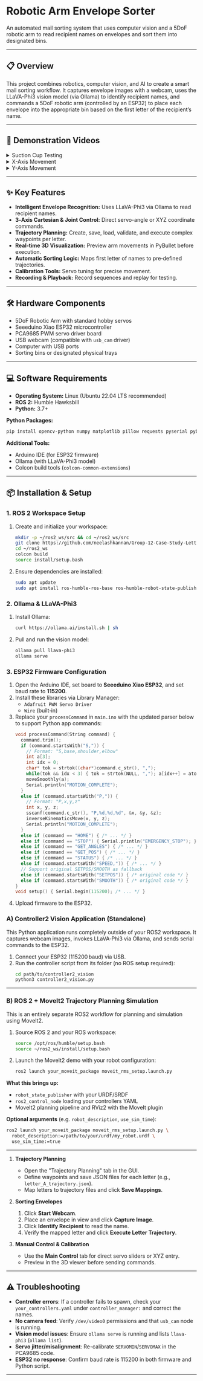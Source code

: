 # Robotic Arm Envelope Sorter

An automated mail sorting system that uses computer vision and a 5DoF robotic arm to read recipient names on envelopes and sort them into designated bins.

---

## 📋 Overview

This project combines robotics, computer vision, and AI to create a smart mail sorting workflow. It captures envelope images with a webcam, uses the LLaVA-Phi3 vision model (via Ollama) to identify recipient names, and commands a 5DoF robotic arm (controlled by an ESP32) to place each envelope into the appropriate bin based on the first letter of the recipient’s name.



---

## 🎥 Demonstration Videos

<details>
<summary>Suction Cup Testing</summary>

<video controls width="640">
  <source src="https://github.com/user-attachments/assets/05a551aa-4884-43fc-aa99-f2e50f5f7da3" type="video/mp4">
  Your browser does not support the video tag.
</video>
</details>

<details>
<summary>X-Axis Movement</summary>

<video controls width="640">
  <source src="https://github.com/user-attachments/assets/5b568a0d-0226-43cb-b4ae-68792e50b0da" type="video/mp4">
  Your browser does not support the video tag.
</video>
</details>

<details>
<summary>Y-Axis Movement</summary>

<video controls width="640">
  <source src="https://github.com/user-attachments/assets/f95fb020-1413-4b37-a1fa-a3b5fbf7d828" type="video/mp4">
  Your browser does not support the video tag.
</video>
</details>

---

## ✨ Key Features

- **Intelligent Envelope Recognition:** Uses LLaVA-Phi3 via Ollama to read recipient names.
- **3‑Axis Cartesian & Joint Control:** Direct servo-angle or XYZ coordinate commands.
- **Trajectory Planning:** Create, save, load, validate, and execute complex waypoints per letter.
- **Real‑time 3D Visualization:** Preview arm movements in PyBullet before execution.
- **Automatic Sorting Logic:** Maps first letter of names to pre‑defined trajectories.
- **Calibration Tools:** Servo tuning for precise movement.
- **Recording & Playback:** Record sequences and replay for testing.

---

## 🛠️ Hardware Components

- 5DoF Robotic Arm with standard hobby servos
- Seeeduino Xiao ESP32 microcontroller
- PCA9685 PWM servo driver board
- USB webcam (compatible with `usb_cam` driver)
- Computer with USB ports
- Sorting bins or designated physical trays

---

## 💻 Software Requirements

- **Operating System:** Linux (Ubuntu 22.04 LTS recommended)
- **ROS 2:** Humble Hawksbill
- **Python:** 3.7+

**Python Packages:**

```bash
pip install opencv-python numpy matplotlib pillow requests pyserial pybullet
```

**Additional Tools:**

- Arduino IDE (for ESP32 firmware)
- Ollama (with LLaVA-Phi3 model)
- Colcon build tools (`colcon-common-extensions`)

---

## 📦 Installation & Setup

### 1. ROS 2 Workspace Setup

1. Create and initialize your workspace:

   ```bash
   mkdir -p ~/ros2_ws/src && cd ~/ros2_ws/src
   git clone https://github.com/neelashkannan/Group-12-Case-Study-Letter-Sorting.git  # clone this package here
   cd ~/ros2_ws
   colcon build
   source install/setup.bash
   ```

2. Ensure dependencies are installed:

   ```bash
   sudo apt update
   sudo apt install ros-humble-ros-base ros-humble-robot-state-publisher ros-humble-ros2-control ros-humble-ros2-controllers ros-humble-usb-cam
   ```

### 2. Ollama & LLaVA-Phi3

1. Install Ollama:
   ```bash
   curl https://ollama.ai/install.sh | sh
   ```
2. Pull and run the vision model:
   ```bash
   ollama pull llava-phi3
   ollama serve
   ```

### 3. ESP32 Firmware Configuration

1. Open the Arduino IDE, set board to **Seeeduino Xiao ESP32**, and set baud rate to **115200**.
2. Install these libraries via Library Manager:
   - `Adafruit PWM Servo Driver`
   - `Wire` (built‑in)
3. Replace your `processCommand` in `main.ino` with the updated parser below to support Python app commands:
   ```cpp
   void processCommand(String command) {
     command.trim();
     if (command.startsWith("S,")) {
       // Format: "S,base,shoulder,elbow"
       int a[3];
       int idx = 0;
       char* tok = strtok((char*)command.c_str(), ",");
       while(tok && idx < 3) { tok = strtok(NULL, ","); a[idx++] = atoi(tok); }
       moveSmoothly(a);
       Serial.println("MOTION_COMPLETE");
     }
     else if (command.startsWith("P,")) {
       // Format: "P,x,y,z"
       int x, y, z;
       sscanf(command.c_str(), "P,%d,%d,%d", &x, &y, &z);
       inverseKinematicsMove(x, y, z);
       Serial.println("MOTION_COMPLETE");
     }
     else if (command == "HOME") { /* ... */ }
     else if (command == "STOP") { Serial.println("EMERGENCY_STOP"); }
     else if (command == "GET_ANGLES") { /* ... */ }
     else if (command == "GET_POS") { /* ... */ }
     else if (command == "STATUS") { /* ... */ }
     else if (command.startsWith("SPEED,")) { /* ... */ }
     // Support original SETPOS/SMOOTH as fallback
     else if (command.startsWith("SETPOS")) { /* original code */ }
     else if (command.startsWith("SMOOTH")) { /* original code */ }
   }
   void setup() { Serial.begin(115200); /* ... */ }
   ```
4. Upload firmware to the ESP32.

### A) Controller2 Vision Application (Standalone)

This Python application runs completely outside of your ROS2 workspace. It captures webcam images, invokes LLaVA‑Phi3 via Ollama, and sends serial commands to the ESP32.

1. Connect your ESP32 (115200 baud) via USB.
2. Run the controller script from its folder (no ROS setup required):
   ```bash
   cd path/to/controller2_vision
   python3 controller2_vision.py
   ```

---

### B) ROS 2 + MoveIt2 Trajectory Planning Simulation

This is an entirely separate ROS2 workflow for planning and simulation using MoveIt2.

1. Source ROS 2 and your ROS workspace:
   ```bash
   source /opt/ros/humble/setup.bash
   source ~/ros2_ws/install/setup.bash
   ```
2. Launch the MoveIt2 demo with your robot configuration:
   ```bash
   ros2 launch your_moveit_package moveit_rms_setup.launch.py
   ```

**What this brings up:**

- `robot_state_publisher` with your URDF/SRDF
- `ros2_control_node` loading your controllers YAML
- MoveIt2 planning pipeline and RViz2 with the MoveIt plugin

**Optional arguments** (e.g. `robot_description`, `use_sim_time`):

```bash
ros2 launch your_moveit_package moveit_rms_setup.launch.py \
  robot_description:=/path/to/your/urdf/my_robot.urdf \
  use_sim_time:=true
```

---

1. **Trajectory Planning**

   - Open the "Trajectory Planning" tab in the GUI.
   - Define waypoints and save JSON files for each letter (e.g., `letter_A_trajectory.json`).
   - Map letters to trajectory files and click **Save Mappings**.

2. **Sorting Envelopes**

   1. Click **Start Webcam**.
   2. Place an envelope in view and click **Capture Image**.
   3. Click **Identify Recipient** to read the name.
   4. Verify the mapped letter and click **Execute Letter Trajectory**.

3. **Manual Control & Calibration**

   - Use the **Main Control** tab for direct servo sliders or XYZ entry.
   - Preview in the 3D viewer before sending commands.

---

## ⚠️ Troubleshooting

- **Controller errors**: If a controller fails to spawn, check your `your_controllers.yaml` under `controller_manager:` and correct the names.
- **No camera feed**: Verify `/dev/video0` permissions and that `usb_cam` node is running.
- **Vision model issues**: Ensure `ollama serve` is running and lists `llava-phi3` (`ollama list`).
- **Servo jitter/misalignment**: Re-calibrate `SERVOMIN`/`SERVOMAX` in the PCA9685 code.
- **ESP32 no response**: Confirm baud rate is 115200 in both firmware and Python script.

---



